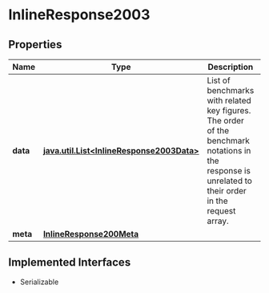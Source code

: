 

# InlineResponse2003


## Properties

Name | Type | Description | Notes
------------ | ------------- | ------------- | -------------
**data** | [**java.util.List&lt;InlineResponse2003Data&gt;**](InlineResponse2003Data.md) | List of benchmarks with related key figures. The order of the benchmark notations in the response is unrelated to their order in the request array. |  [optional]
**meta** | [**InlineResponse200Meta**](InlineResponse200Meta.md) |  |  [optional]


## Implemented Interfaces

* Serializable


